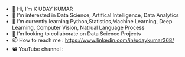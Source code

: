 - 👋 Hi, I’m K UDAY KUMAR
- 👀 I’m interested in Data Science, Artifical Intelligence, Data Analytics
- 🌱 I’m currently learning Python,Statistics,Machine Learning, Deep Learning, Computer Vision, Natrual Language Process
- 💞️ I’m looking to collaborate on Data Science Projects
- 📫 How to reach me : https://www.linkedin.com/in/udaykumar368/
- 📽  YouTube channel : 

<!---
UDAY368/UDAY368 is a ✨ special ✨ repository because its `README.md` (this file) appears on your GitHub profile.
You can click the Preview link to take a look at your changes.
--->
